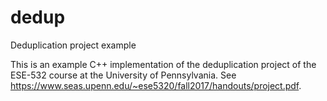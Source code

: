 # dedup
Deduplication project example

This is an example C++ implementation of the deduplication project of the ESE-532 course at the University of Pennsylvania.
See <https://www.seas.upenn.edu/~ese5320/fall2017/handouts/project.pdf>.
